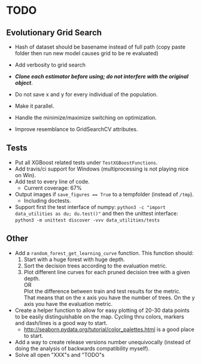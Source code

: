 # TODO

## Evolutionary Grid Search

* Hash of dataset should be basename instead of full path (copy paste folder then run new model causes grid to be re evaluated)

* Add verbosity to grid search

* ***Clone each estimator before using; do not interfere with the original
  object***.
* Do not save x and y for every individual of the population.
* Make it parallel.
* Handle the minimize/maximize switching on optimization.
* Improve resemblance to GridSearchCV attributes.

## Tests

* Put all XGBoost related tests under `TestXGBoostFunctions`.
* Add travis/ci support for Windows (multiprocessing is not playing nice on
  Win).
* Add test to every line of code.
    - Current coverage: 67%
* Output images if `save_figures == True` to a tempfolder (instead of `/tmp`).
    * Including doctests.
* Support first the test interface of numpy:
        `python3 -c "import data_utilities as du; du.test()"`
  and then the unittest interface:
        `python3 -m unittest discover -vvv data_utilities/tests`

## Other

* Add a `random_forest_get_learning_curve` function. This function should:
    1. Start with a huge forest with huge depth.
    1. Sort the decision trees according to the evaluation metric.
    1. Plot different line curves for each pruned decision tree with a given
       depth.  
       OR  
       Plot the difference between train and test results for the metric.  
       That means that on the x axis you have the number of trees. On the
       y axis you have the evaluation metric.
* Create a helper function to allow for easy plotting of 20-30 data points to
  be easily distinguishable on the map. Cycling thru colors, markers and
  dash/lines is a good way to start.
    * http://seaborn.pydata.org/tutorial/color_palettes.html is a good place to
      start.
* Add a way to create release versions number unequivocally (instead of doing
  the analysis of backwards compatibility myself).
* Solve all open "XXX"s and "TODO"s
